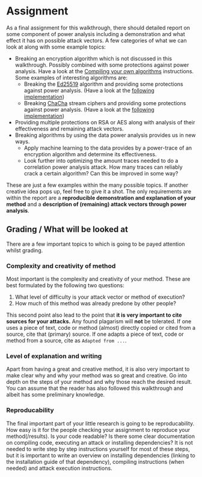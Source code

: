 # Assignment

As a final assignment for this walkthrough, there should detailed report on some
component of power analysis including a demonstration and what effect it has on
possible attack vectors. A few categories of what we can look at along with some
example topics:

- Breaking an encryption algorithm which is not discussed in this walkthrough.
  Possibly combined with some protections against power analysis. Have a look at
  the [Compiling your own algorithms](./preparing/toolchains.md) instructions.
  Some examples of interesting algorithms are:
  - Breaking the [Ed25519](https://en.wikipedia.org/wiki/Curve25519)
    algorithm and providing some protections against power analysis. (Have a look
    at the [following implementation](https://github.com/orlp/ed25519))
  - Breaking [ChaCha](https://en.wikipedia.org/wiki/Salsa20) stream ciphers and
    providing some protections against power analysis. (Have a look at the
    [following implementation](https://www.oryx-embedded.com/doc/chacha_8c_source.html))
- Providing multiple protections on RSA or AES along with analysis of their
  effectiveness and remaining attack vectors.
- Breaking algorithms by using the data power analysis provides us in new ways.
  - Apply machine learning to the data provides by a power-trace of an
    encryption algorithm and determine its effectiveness.
  - Look further into optimizing the amount traces needed to do a correlation
    power analysis attack. How many traces can reliably crack a certain
    algorithm? Can this be improved in some way?

These are just a few examples within the many possible topics. If another
creative idea pops up, feel free to give it a shot. The only requirements are
within the report are a **reproducible demonstration and explanation of your
method** and a **description of (remaining) attack vectors through power
analysis**.

## Grading / What will be looked at

There are a few important topics to which is going to be payed attention whilst
grading.

### Complexity and creativity of method

Most important is the complexity and creativity of your method. These are best
formulated by the following two questions:

1. What level of difficulty is your attack vector or method of execution?
2. How much of this method was already predone by other people?

This second point also lead to the point that **it is very important to cite
sources for your attacks.** Any found plagarism will **not** be tolerated. If
one uses a piece of text, code or method (almost) directly copied or cited from
a source, cite that (primary) source. If one adapts a piece of text, code or
method from a source, cite as `Adapted from ...`.

### Level of explanation and writing

Apart from having a great and creative method, it is also very important to make
clear why and why your method was so great and creative. Go into depth on the
steps of your method and why those reach the desired result. You can assume that
the reader has also followed this walkthrough and albeit has some preliminary
knowledge.

### Reproducability

The final important part of your little research is going to be reproducability.
How easy is it for the people checking your assignment to reproduce your
method(/results). Is your code readable? Is there some clear documentation on
compiling code, executing an attack or installing dependencies? It is not needed
to write step by step instructions yourself for most of these steps, but it is
important to write an overview on installing dependencies (linking to the
installation guide of that dependency), compiling instructions (when needed) and
attack execution instructions.
